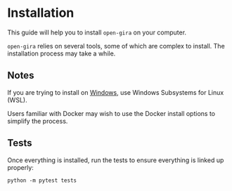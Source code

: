 # Installation

This guide will help you to install `open-gira` on your computer.

`open-gira` relies on several tools, some of which are complex to install. The installation
process may take a while.

## Notes

If you are trying to install on [Windows](./installation/open-gira/win.md), use Windows Subsystems for Linux (WSL).

Users familiar with Docker may wish to use the Docker install options to simplify the process.

## Tests

Once everything is installed, run the tests to ensure everything is linked up properly:

```
python -m pytest tests
```
